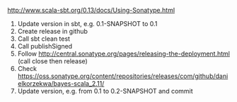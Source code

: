 http://www.scala-sbt.org/0.13/docs/Using-Sonatype.html

1. Update version in sbt, e.g. 0.1-SNAPSHOT to 0.1
2. Create release in github
3. Call sbt clean test
4. Call publishSigned
5. Follow http://central.sonatype.org/pages/releasing-the-deployment.html (call close then release)
6. Check https://oss.sonatype.org/content/repositories/releases/com/github/danielkorzekwa/bayes-scala_2.11/
7. Update version, e.g. from 0.1 to 0.2-SNAPSHOT and commit